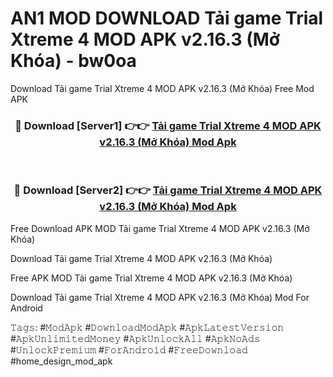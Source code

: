 # AN1 MOD DOWNLOAD Tải game Trial Xtreme 4 MOD APK v2.16.3 (Mở Khóa) - bw0oa
Download Tải game Trial Xtreme 4 MOD APK v2.16.3 (Mở Khóa) Free Mod APK

<div align="center">
<h3>🔴 Download [Server1] 👉👉 <a href="https://apk-comot.site?title=Tải_game_Trial_Xtreme_4_MOD_APK_v2.16.3_(Mở_Khóa)">Tải game Trial Xtreme 4 MOD APK v2.16.3 (Mở Khóa) Mod Apk</a></h3><br>

<h3>🔴 Download [Server2] 👉👉 <a href="https://apk-comot.site?title=Tải_game_Trial_Xtreme_4_MOD_APK_v2.16.3_(Mở_Khóa)">Tải game Trial Xtreme 4 MOD APK v2.16.3 (Mở Khóa) Mod Apk</a></h3>
</div>


Free Download APK MOD Tải game Trial Xtreme 4 MOD APK v2.16.3 (Mở Khóa)

Download Tải game Trial Xtreme 4 MOD APK v2.16.3 (Mở Khóa) 

Free APK MOD Tải game Trial Xtreme 4 MOD APK v2.16.3 (Mở Khóa) 

Download Tải game Trial Xtreme 4 MOD APK v2.16.3 (Mở Khóa) Mod For Android

𝚃𝚊𝚐𝚜: #𝙼𝚘𝚍𝙰𝚙𝚔 #𝙳𝚘𝚠𝚗𝚕𝚘𝚊𝚍𝙼𝚘𝚍𝙰𝚙𝚔 #𝙰𝚙𝚔𝙻𝚊𝚝𝚎𝚜𝚝𝚅𝚎𝚛𝚜𝚒𝚘𝚗 #𝙰𝚙𝚔𝚄𝚗𝚕𝚒𝚖𝚒𝚝𝚎𝚍𝙼𝚘𝚗𝚎𝚢 #𝙰𝚙𝚔𝚄𝚗𝚕𝚘𝚌𝚔𝙰𝚕𝚕 #𝙰𝚙𝚔𝙽𝚘𝙰𝚍𝚜 #𝚄𝚗𝚕𝚘𝚌𝚔𝙿𝚛𝚎𝚖𝚒𝚞𝚖 #𝙵𝚘𝚛𝙰𝚗𝚍𝚛𝚘𝚒𝚍 #𝙵𝚛𝚎𝚎𝙳𝚘𝚠𝚗𝚕𝚘𝚊𝚍 #home_design_mod_apk